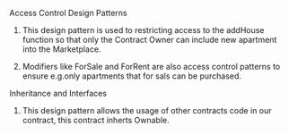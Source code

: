 Access Control Design Patterns

1. This design pattern is used to restricting access to the addHouse function so that only the Contract Owner can include new apartment into the Marketplace.

2. Modifiers like ForSale and ForRent are also access control patterns to ensure e.g.only apartments that for sals can be purchased.

Inheritance and Interfaces

1. This design pattern allows the usage of other contracts code in our contract, this contract inherts Ownable.

